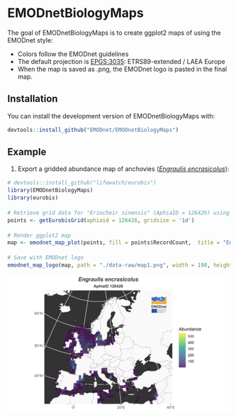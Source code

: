 
# EMODnetBiologyMaps

<!-- badges: start -->
<!-- badges: end -->

The goal of EMODnetBiologyMaps is to create ggplot2 maps of using the EMODnet style:

* Colors follow the EMODnet guidelines
* The default projection is [EPGS:3035](https://epsg.io/3035): ETRS89-extended / LAEA Europe
* When the map is saved as .png, the EMODnet logo is pasted in the final map.

## Installation

You can install the development version of EMODnetBiologyMaps with:

``` r
devtools::install_github("EMODnet/EMODnetBiologyMaps")
```

## Example

1. Export a gridded abundance map of anchovies ([*Engraulis encrasicolus*](https://www.marinespecies.org/aphia.php?p=taxdetails&id=126426)):

``` r
# devtools::install_github("lifewatch/eurobis")
library(EMODnetBiologyMaps)
library(eurobis)

# Retrieve grid data for "Eriocheir sinensis" (AphiaID = 126426) using the eurobis package
points <- getEurobisGrid(aphiaid = 126426, gridsize = '1d')

# Render ggplot2 map
map <- emodnet_map_plot(points, fill = points$RecordCount,  title = "Engraulis encrasicolus", subtitle = "AphiaID 126426", legend = "Abundance", zoom = FALSE, option = "viridis")

# Save with EMODnet logo
emodnet_map_logo(map, path = "./data-raw/map1.png", width = 198, height = 121, dpi = 300, units = "mm", gravity = "northeast", offset = "+650+200", color = TRUE)


```

<img src=".\data-raw\map1.png" alt="map1" />